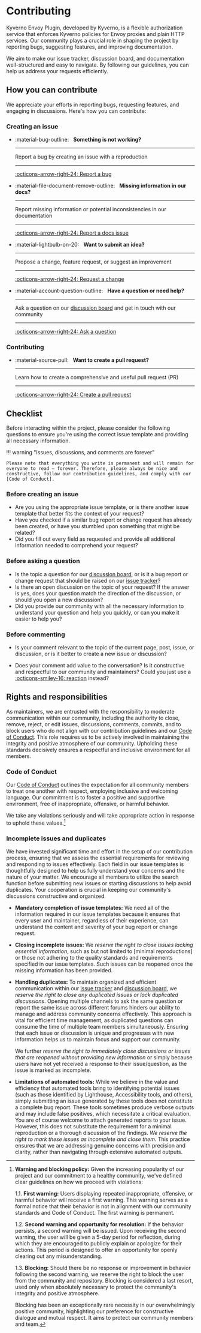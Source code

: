 # Contributing

Kyverno Envoy Plugin, developed by Kyverno, is a flexible authorization service that enforces Kyverno policies for Envoy proxies and plain HTTP services. Our community plays a crucial role in shaping the project by reporting bugs, suggesting features, and improving documentation.

We aim to make our issue tracker, discussion board, and documentation well-structured and easy to navigate. By following our guidelines, you can help us address your requests efficiently.

## How you can contribute

We appreciate your efforts in reporting bugs, requesting features, and engaging in discussions. Here's how you can contribute:

### Creating an issue

<div class="grid cards" markdown>

-   :material-bug-outline: &nbsp;
    **Something is not working?**

    ---

    Report a bug by creating an issue with a reproduction

    ---

    [:octicons-arrow-right-24: Report a bug][report a bug]

-   :material-file-document-remove-outline: &nbsp;
    **Missing information in our docs?**

    ---

    Report missing information or potential inconsistencies in our documentation

    ---

    [:octicons-arrow-right-24: Report a docs issue][report a docs issue]

-   :material-lightbulb-on-20: &nbsp;
    **Want to submit an idea?**

    ---

    Propose a change, feature request, or suggest an improvement

    ---

    [:octicons-arrow-right-24: Request a change][request a change]

-   :material-account-question-outline: &nbsp;
    **Have a question or need help?**

    ---

    Ask a question on our [discussion board] and get in touch with our community

    ---

    [:octicons-arrow-right-24: Ask a question][discussion board]

</div>

### Contributing

<div class="grid cards" markdown>

-   :material-source-pull: &nbsp;
    **Want to create a pull request?**

    ---

    Learn how to create a comprehensive and useful pull request (PR)

    ---

    [:octicons-arrow-right-24: Create a pull request][create a pull request]

</div>

  [report a bug]: reporting-a-bug.md
  [report a docs issue]: reporting-a-docs-issue.md
  [request a change]: requesting-a-change.md
  [discussion board]: https://github.com/kyverno/kyverno-envoy-plugin/discussions
  [issue tracker]: https://github.com/kyverno/kyverno-envoy-plugin/issues
  [create a pull request]: making-a-pull-request.md

## Checklist

Before interacting within the project, please consider the following questions to ensure you're using the correct issue template and providing all necessary information.

!!! warning "Issues, discussions, and comments are forever"

    Please note that everything you write is permanent and will remain for everyone to read – forever. Therefore, please always be nice and constructive, follow our contribution guidelines, and comply with our [Code of Conduct].

### Before creating an issue

- Are you using the appropriate issue template, or is there another issue template that better fits the context of your request?
- Have you checked if a similar bug report or change request has already been created, or have you stumbled upon something that might be related?
- Did you fill out every field as requested and provide all additional information needed to comprehend your request?

### Before asking a question

- Is the topic a question for our [discussion board], or is it a bug report or change request that should be raised on our [issue tracker]?
- Is there an open discussion on the topic of your request? If the answer is yes, does your question match the direction of the discussion, or should you open a new discussion?
- Did you provide our community with all the necessary information to understand your question and help you quickly, or can you make it easier to help you?

### Before commenting

- Is your comment relevant to the topic of the current page, post, issue, or discussion, or is it better to create a new issue or discussion?
- Does your comment add value to the conversation? Is it constructive and respectful to our community and maintainers? Could you just use a [:octicons-smiley-16: reaction][reaction] instead?

  [Code of Conduct]: https://github.com/kyverno/kyverno-envoy-plugin/blob/main/CODE_OF_CONDUCT.md
  [reaction]: https://github.blog/2016-03-10-add-reactions-to-pull-requests-issues-and-comments/

## Rights and responsibilities

As maintainers, we are entrusted with the responsibility to moderate communication within our community, including the authority to close, remove, reject, or edit issues, discussions, comments, commits, and to block users who do not align with our contribution guidelines and our [Code of Conduct]. This role requires us to be actively involved in maintaining the integrity and positive atmosphere of our community. Upholding these standards decisively ensures a respectful and inclusive environment for all members.

### Code of Conduct

Our [Code of Conduct] outlines the expectation for all community members to treat one another with respect, employing inclusive and welcoming language. Our commitment is to foster a positive and supportive environment, free of inappropriate, offensive, or harmful behavior.

We take any violations seriously and will take appropriate action in response to uphold these values.[^1]

  [^1]: 
    **Warning and blocking policy:**
    Given the increasing popularity of our project and our commitment to a healthy community, we've defined clear guidelines on how we proceed with violations:

    1.1. **First warning:** Users displaying repeated inappropriate, offensive, or harmful behavior will receive a first warning. This warning serves as a formal notice that their behavior is not in alignment with our community standards and Code of Conduct. The first warning is permanent.

    1.2. **Second warning and opportunity for resolution:** If the behavior persists, a second warning will be issued. Upon receiving the second warning, the user will be given a 5-day period for reflection, during which they are encouraged to publicly explain or apologize for their actions. This period is designed to offer an opportunity for openly clearing out any misunderstanding.

    1.3. **Blocking:** Should there be no response or improvement in behavior following the second warning, we reserve the right to block the user from the community and repository. Blocking is considered a last resort, used only when absolutely necessary to protect the community's integrity and positive atmosphere.

    Blocking has been an exceptionally rare necessity in our overwhelmingly positive community, highlighting our preference for constructive dialogue and mutual respect. It aims to protect our community members and team.

### Incomplete issues and duplicates

We have invested significant time and effort in the setup of our contribution process, ensuring that we assess the essential requirements for reviewing and responding to issues effectively. Each field in our issue templates is thoughtfully designed to help us fully understand your concerns and the nature of your matter. We encourage all members to utilize the search function before submitting new issues or starting discussions to help avoid duplicates. Your cooperation is crucial in keeping our community's discussions constructive and organized.

  - **Mandatory completion of issue templates:** We need all of the information required in our issue templates because it ensures that every user and maintainer, regardless of their experience, can understand the content and severity of your bug report or change request.

  - **Closing incomplete issues:**
  We *reserve the right to close issues lacking essential information*, such as but not limited to [minimal reproductions] or those not adhering to the quality standards and requirements specified in our issue templates. Such issues can be reopened once the missing information has been provided.

  - **Handling duplicates:** To maintain organized and efficient communication within our [issue tracker] and [discussion board], we *reserve the right to close any duplicated issues or lock duplicated discussions*. Opening multiple channels to ask the same question or report the same issue across different forums hinders our ability to manage and address community concerns effectively. This approach is vital for efficient time management, as duplicated questions can consume the time of multiple team members simultaneously. Ensuring that each issue or discussion is unique and progresses with new information helps us to maintain focus and support our community.

    We further *reserve the right to immediately close discussions or issues that are reopened without providing new information* or simply because users have not yet received a response to their issue/question, as the issue is marked as incomplete.

  - **Limitations of automated tools:**  While we believe in the value and efficiency that automated tools bring to identifying potential issues (such as those identified by Lighthouse, Accessibility tools, and others), simply submitting an issue generated by these tools does not constitute a complete bug report. These tools sometimes produce verbose outputs and may include false positives, which necessitate a critical evaluation. You are of course welcome to attach generated reports to your issue. However, this does not substitute the requirement for a minimal reproduction or a thorough discussion of the findings. *We reserve the right to mark these issues as incomplete and close them.* This practice ensures that we are addressing genuine concerns with precision and clarity, rather than navigating through extensive automated outputs.

  <!-- [minimal reproductions]: ../guides/creating-a-reproduction.md -->
